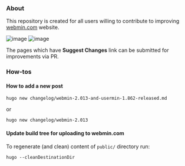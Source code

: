### About 
This repository is created for all users willing to contribute to improving [webmin.com](https://webmin.com) website.

![image](https://user-images.githubusercontent.com/4426533/265804009-e2587bd6-2ec2-4bee-aa9c-1e29bdf5be07.png#gh-light-mode-only)
![image](https://user-images.githubusercontent.com/4426533/265804165-40511951-6ac1-4244-b790-b56fb6cf9c12.png#gh-dark-mode-only)

The pages which have **Suggest Changes** link can be submitted for improvements via PR.

### How-tos

#### How to add a new post

```
hugo new changelog/webmin-2.013-and-usermin-1.862-released.md
```

or

```
hugo new changelog/webmin-2.013
```

#### Update build tree for uploading to webmin.com
To regenerate (and clean) content of `public/` directory run:

```
hugo --cleanDestinationDir
```
